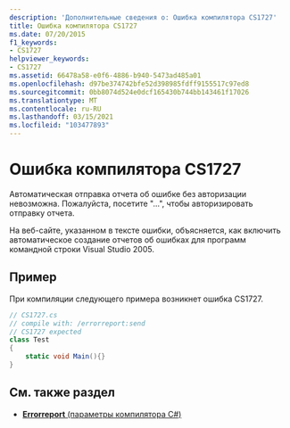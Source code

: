 ```yaml
---
description: 'Дополнительные сведения о: Ошибка компилятора CS1727'
title: Ошибка компилятора CS1727
ms.date: 07/20/2015
f1_keywords:
- CS1727
helpviewer_keywords:
- CS1727
ms.assetid: 66478a58-e0f6-4886-b940-5473ad485a01
ms.openlocfilehash: d97be374742bfe52d398985fdff9155517c97ed8
ms.sourcegitcommit: 0bb8074d524e0dcf165430b744bb143461f17026
ms.translationtype: MT
ms.contentlocale: ru-RU
ms.lasthandoff: 03/15/2021
ms.locfileid: "103477893"
---
```

# <a name="compiler-error-cs1727"></a>Ошибка компилятора CS1727

Автоматическая отправка отчета об ошибке без авторизации невозможна. Пожалуйста, посетите "...", чтобы авторизировать отправку отчета.

На веб-сайте, указанном в тексте ошибки, объясняется, как включить автоматическое создание отчетов об ошибках для программ командной строки Visual Studio 2005.

## <a name="example"></a>Пример

При компиляции следующего примера возникнет ошибка CS1727.

```csharp
// CS1727.cs
// compile with: /errorreport:send
// CS1727 expected
class Test
{
    static void Main(){}
}
```

## <a name="see-also"></a>См. также раздел

- [**Errorreport** (параметры компилятора C#)](../language-reference/compiler-options/advanced.md#errorreport)
